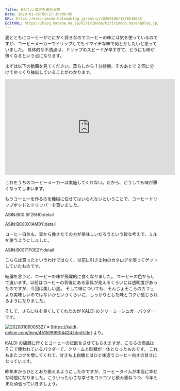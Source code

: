```yaml
---
Title: おいしい珈琲を淹れる旅
Date: 2020-01-06T00:27:35+09:00
URL: https://kiririmode.hatenablog.jp/entry/20200106/1578238055
EditURL: https://blog.hatena.ne.jp/kiririmode/kiririmode.hatenablog.jp/atom/entry/26006613493787263
---
```


妻とともにコーヒーがとにかく好きなのでコーヒーの味には気を使っているのですが、コーヒーメーカーでドリップしてもイマイチな味で何とかしたいと思っていました。
具体的な不満点は、ドリップのスピードが早すぎて、どうにも味が薄くなるという点になります。

まずは以下の動画を見てください。蒸らしから 1 分待機、そのあとで 2 回に分けてゆっくり抽出していることがわかります。

<iframe width="560" height="315" src="https://www.youtube.com/embed/P6nHGY18_Qs?start=450" frameborder="0" allow="accelerometer; autoplay; encrypted-media; gyroscope; picture-in-picture" allowfullscreen></iframe>

これをうちのコーヒーメーカーは実施してくれない。だから、どうしても味が薄くなってしまいます。

もうコーヒーを作るのを機械に任せてはいられないということで、コーヒードリップポッドとドリッパーを買いました。

ASIN:B00I5F28H0:detail

ASIN:B000X1AM0Y:detail

コーヒー自体も、豆から挽きたての方が美味しいだろうという雑な考えで、ミルを使うようにしました。

ASIN:B0071FOEZY:detail

こちらは買ったというわけではなく、以前に引き出物のカタログを使ってゲットしていたものです。


結論を言うと、コーヒーの味が飛躍的に良くなりました。
コーヒーの色からして違います。以前はコーヒーの背後にある家具が見えるくらいには透明度があったのですが、今回は美しい黒。
そして味についても、そんじょそこらのカフェより美味しいのではないかというくらいに、しっかりとした味とコクが感じられるようになりました。

そして、さらに味を良くしてくれたのが KALDI のクリーミーシュガーパウダーです。

<a href="http://f.hatena.ne.jp/kiririmode/20200106005327"><img src="https://cdn-ak.f.st-hatena.com/images/fotolife/k/kiririmode/20200106/20200106005327.png" alt="20200106005327"></a>
※ [https://kaldi-online.com/item/4515996904424.html:title] より。

KALDI の店舗に行くとコーヒーの試飲をさせてもらえますが、こちらの商品はそこで使われているパウダーで、クリームと砂糖が一体となったものです。
これもまたコクを増してくれて、甘さも上白糖とはひと味違うコーヒー向きの甘さになっています。


昨年末からひととおり揃えるようにしたのですが、コーヒータイムが本当に幸せな時間になりました。こういった小さな幸せをコツコツと積み重ねつつ、今年もまた頑張っていきましょう。

